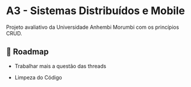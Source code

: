 # A3 - Sistemas Distribuídos e Mobile

Projeto avaliativo da Universidade Anhembi Morumbi com os princípios  CRUD.


## :construction: Roadmap

- Trabalhar mais a questão das threads

- Limpeza do Código


